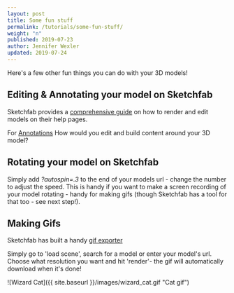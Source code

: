 ```yaml
---
layout: post
title: Some fun stuff
permalink: /tutorials/some-fun-stuff/
weight: "n"
published: 2019-07-23
author: Jennifer Wexler
updated: 2019-07-24
---
```


Here's a few other fun things you can do with your 3D models!

## Editing & Annotating your model on Sketchfab
Sketchfab provides a [comprehensive guide](https://help.sketchfab.com/hc/en-us/categories/200161407-Editing) on how to render and edit models on their help pages.

For [Annotations](https://help.sketchfab.com/hc/en-us/articles/202512456-Annotations) 
How would you edit and build content around your 3D model?

## Rotating your model on Sketchfab

Simply add *?autospin=.3* to the end of your models url - change the number to adjust the speed. This is handy if you want to make a screen recording of your model rotating - handy for making gifs (though Sketchfab has a tool for that too - see next step!). 

## Making Gifs

Sketchfab has built a handy [gif exporter](https://labs.sketchfab.com/experiments/gif-export/)

Simply go to 'load scene', search for a model or enter your model's url. Choose what resolution you want and hit 'render'- the gif will automatically download when it's done! 

![Wizard Cat]({{ site.baseurl }}/images/wizard_cat.gif "Cat gif")
